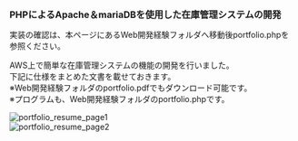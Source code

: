 <!DOCTYPE html>
<html lang="ja">
  <head>
    <meta charset="UTF-8">
  </head>
  <body>
    <h1 style="font-size: 16px">PHPによるApache＆mariaDBを使用した在庫管理システムの開発</h1>
    <p>実装の確認は、本ページにあるWeb開発経験フォルダへ移動後portfolio.phpを参照ください。</p>
    <p>AWS上で簡単な在庫管理システムの機能の開発を行いました。<br>
    下記に仕様をまとめた文書を載せておきます。<br>
    ※Web開発経験フォルダのportfolio.pdfでもダウンロード可能です。<br>
    ※プログラムも、Web開発経験フォルダのportfolio.phpです。</p>
 </body>
</html>    
    
![portfolio_resume_page1](https://user-images.githubusercontent.com/67217703/129176334-377e8662-aa0c-497e-881e-624e610b1a7d.png)
<br>
![portfolio_resume_page2](https://user-images.githubusercontent.com/67217703/129176364-6605c952-f512-446a-a61e-363acf80cdfd.png)


